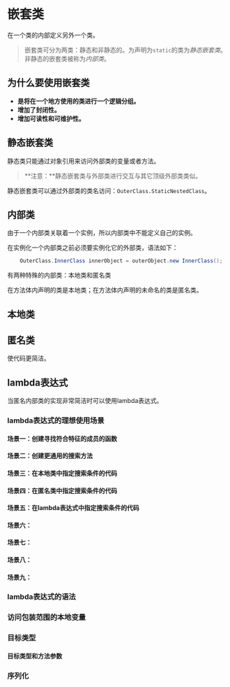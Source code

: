 # 嵌套类
在一个类的内部定义另外一个类。

> 嵌套类可分为两类：静态和非静态的。为声明为`static`的类为*静态嵌套类*。非静态的嵌套类被称为*内部类*。

## 为什么要使用嵌套类
- **是将在一个地方使用的类进行一个逻辑分组。**
- **增加了封闭性。**
- **增加可读性和可维护性。**

## 静态嵌套类
静态类只能通过对象引用来访问外部类的变量或者方法。

> **注意：**静态嵌套类与外部类进行交互与其它顶级外部类类似。

静态嵌套类可以通过外部类的类名访问：`OuterClass.StaticNestedClass`。

## 内部类
由于一个内部类关联着一个实例，所以内部类中不能定义自己的实例。

在实例化一个内部类之前必须要实例化它的外部类，语法如下：

```java
    OuterClass.InnerClass innerObject = outerObject.new InnerClass();
```

有两种特殊的内部类：本地类和匿名类

在方法体内声明的类是本地类；在方法体内声明的未命名的类是匿名类。

## 本地类

## 匿名类
使代码更简洁。

## lambda表达式
当匿名内部类的实现非常简洁时可以使用lambda表达式。

### lambda表达式的理想使用场景
#### 场景一：创建寻找符合特征的成员的函数


#### 场景二：创建更通用的搜索方法
#### 场景三：在本地类中指定搜索条件的代码
#### 场景四：在匿名类中指定搜索条件的代码
#### 场景五：在lambda表达式中指定搜索条件的代码
#### 场景六：
#### 场景七：
#### 场景八：
#### 场景九：

### lambda表达式的语法
### 访问包装范围的本地变量
### 目标类型
#### 目标类型和方法参数
### 序列化


